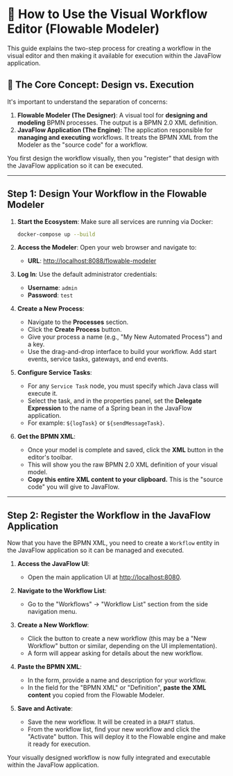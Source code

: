 # 📖 How to Use the Visual Workflow Editor (Flowable Modeler)

This guide explains the two-step process for creating a workflow in the visual editor and then making it available for execution within the JavaFlow application.

## 🎯 The Core Concept: Design vs. Execution

It's important to understand the separation of concerns:

1.  **Flowable Modeler (The Designer)**: A visual tool for **designing and modeling** BPMN processes. The output is a BPMN 2.0 XML definition.
2.  **JavaFlow Application (The Engine)**: The application responsible for **managing and executing** workflows. It treats the BPMN XML from the Modeler as the "source code" for a workflow.

You first design the workflow visually, then you "register" that design with the JavaFlow application so it can be executed.

---

## Step 1: Design Your Workflow in the Flowable Modeler

1.  **Start the Ecosystem**: Make sure all services are running via Docker:
    ```bash
    docker-compose up --build
    ```

2.  **Access the Modeler**: Open your web browser and navigate to:
    - **URL**: [http://localhost:8088/flowable-modeler](http://localhost:8088/flowable-modeler)

3.  **Log In**: Use the default administrator credentials:
    - **Username**: `admin`
    - **Password**: `test`

4.  **Create a New Process**:
    - Navigate to the **Processes** section.
    - Click the **Create Process** button.
    - Give your process a name (e.g., "My New Automated Process") and a key.
    - Use the drag-and-drop interface to build your workflow. Add start events, service tasks, gateways, and end events.

5.  **Configure Service Tasks**:
    - For any `Service Task` node, you must specify which Java class will execute it.
    - Select the task, and in the properties panel, set the **Delegate Expression** to the name of a Spring bean in the JavaFlow application.
    - For example: `${logTask}` or `${sendMessageTask}`.

6.  **Get the BPMN XML**:
    - Once your model is complete and saved, click the **XML** button in the editor's toolbar.
    - This will show you the raw BPMN 2.0 XML definition of your visual model.
    - **Copy this entire XML content to your clipboard.** This is the "source code" you will give to JavaFlow.

---

## Step 2: Register the Workflow in the JavaFlow Application

Now that you have the BPMN XML, you need to create a `Workflow` entity in the JavaFlow application so it can be managed and executed.

1.  **Access the JavaFlow UI**:
    - Open the main application UI at [http://localhost:8080](http://localhost:8080).

2.  **Navigate to the Workflow List**:
    - Go to the "Workflows" -> "Workflow List" section from the side navigation menu.

3.  **Create a New Workflow**:
    - Click the button to create a new workflow (this may be a "New Workflow" button or similar, depending on the UI implementation).
    - A form will appear asking for details about the new workflow.

4.  **Paste the BPMN XML**:
    - In the form, provide a name and description for your workflow.
    - In the field for the "BPMN XML" or "Definition", **paste the XML content** you copied from the Flowable Modeler.

5.  **Save and Activate**:
    - Save the new workflow. It will be created in a `DRAFT` status.
    - From the workflow list, find your new workflow and click the "Activate" button. This will deploy it to the Flowable engine and make it ready for execution.

Your visually designed workflow is now fully integrated and executable within the JavaFlow application.
